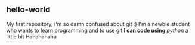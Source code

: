 ## hello-world
My first repository, i'm so damn confused about git :)
I'm a newbie student who wants to learn programming and to use git
**I can code using** *python* a little bit
Hahahahaha
